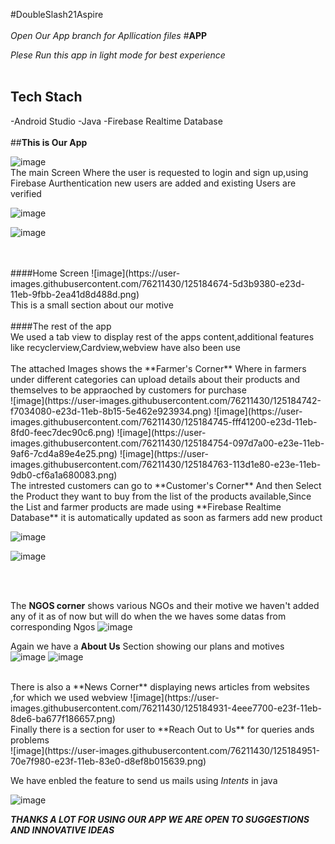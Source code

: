 #DoubleSlash21Aspire
<br />
<br />
_Open Our App branch for Apllication  files_
#**APP**
<br />

_Plese Run this app in light mode for best experience_
<br />
<br />
## **Tech Stach** <br/>
-Android Studio 
-Java
-Firebase Realtime Database
<br />
<br />
##**This is Our App**

![image](https://user-images.githubusercontent.com/76211430/125184617-f7e7a280-e23c-11eb-94fb-8511fbc17ff5.png)
<br />
The main Screen Where the user is requested to login and sign up,using Firebase Aurthentication new users are added and existing Users are verified<br />

![image](https://user-images.githubusercontent.com/76211430/125184661-34b39980-e23d-11eb-9ccf-d2b10f59712a.png)

![image](https://user-images.githubusercontent.com/76211430/125184666-3d0bd480-e23d-11eb-83c0-eb350b52219c.png)

<br />
<br />
####Home Screen 
![image](https://user-images.githubusercontent.com/76211430/125184674-5d3b9380-e23d-11eb-9fbb-2ea41d8d488d.png)
<br />
This is a small section about our motive
<br />
<br />
####The rest of the app<br />
We used  a tab view to display rest of the apps content,additional features like recyclerview,Cardview,webview have also been use
<br />
<br />
The attached Images shows the **Farmer's Corner** Where in farmers under different categories can upload details about their products and themselves to be appraoched by customers for purchase
<br />
![image](https://user-images.githubusercontent.com/76211430/125184742-f7034080-e23d-11eb-8b15-5e462e923934.png)
![image](https://user-images.githubusercontent.com/76211430/125184745-fff41200-e23d-11eb-8fd0-feec7dec90c6.png)
![image](https://user-images.githubusercontent.com/76211430/125184754-097d7a00-e23e-11eb-9af6-7cd4a89e4e25.png)
![image](https://user-images.githubusercontent.com/76211430/125184763-113d1e80-e23e-11eb-9db0-cf6a1a680083.png)
<br />
The intrested customers can go to **Customer's Corner** And then Select the Product they want to buy from the list of the products available,Since the List and farmer products are made using **Firebase Realtime Database** it is automatically updated as soon as farmers add new product<br />


![image](https://user-images.githubusercontent.com/76211430/125184860-b3f59d00-e23e-11eb-95e3-bbed3e1b61ab.png)


![image](https://user-images.githubusercontent.com/76211430/125184848-9fb1a000-e23e-11eb-8e05-8374c0f0bf43.png)

<br />
<br />

The **NGOS corner** shows various NGOs and their motive we haven't added any of it as of now but will do when the we haves some datas from corresponding Ngos
![image](https://user-images.githubusercontent.com/76211430/125184886-f0c19400-e23e-11eb-88fa-42ac8aedb829.png)
<br />

Again we have a **About Us** Section showing our plans and motives<br />
![image](https://user-images.githubusercontent.com/76211430/125184902-10f15300-e23f-11eb-8722-df71eed189ac.png)
![image](https://user-images.githubusercontent.com/76211430/125184925-485fff80-e23f-11eb-9c54-ce839d38bc2d.png)

<br />
There is also a **News Corner** displaying news articles from websites ,for which we used webview
![image](https://user-images.githubusercontent.com/76211430/125184931-4eee7700-e23f-11eb-8de6-ba677f186657.png)

<br />
Finally there is a section for user to **Reach Out to Us** for queries ands problems<br />
![image](https://user-images.githubusercontent.com/76211430/125184951-70e7f980-e23f-11eb-83e0-d8ef8b015639.png)

We have enbled the feature to send us mails using _Intents_ in java

![image](https://user-images.githubusercontent.com/76211430/125184981-8fe68b80-e23f-11eb-8abe-5001df778cfe.png)



**_THANKS A LOT FOR USING OUR APP WE ARE OPEN TO SUGGESTIONS AND INNOVATIVE IDEAS_**






